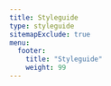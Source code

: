 ```yaml
---
title: Styleguide
type: styleguide
sitemapExclude: true
menu:
  footer:
    title: "Styleguide"
    weight: 99
---
```

